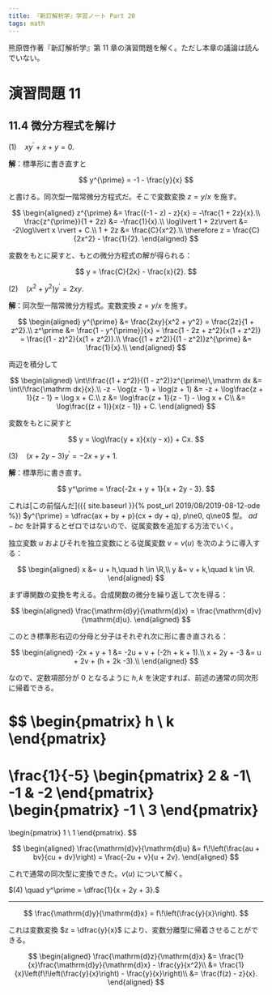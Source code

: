 ```yaml
---
title: 『新訂解析学』学習ノート Part 20
tags: math
---
```


熊原啓作著『新訂解析学』第 11 章の演習問題を解く。ただし本章の議論は読んでいない。

# 演習問題 11
## 11.4 微分方程式を解け

$(1) \quad xy^\prime + x + y = 0.$

**解**：標準形に書き直すと

$$
y^{\prime} = -1 - \frac{y}{x}
$$

と書ける。同次型一階常微分方程式だ。そこで変数変換 $z = y/x$ を施す。

$$
\begin{aligned}
    z^{\prime} &= \frac{(-1 - z) - z}{x} = -\frac{1 + 2z}{x}.\\
    \frac{z^{\prime}}{1 + 2z} &= -\frac{1}{x}.\\
    \log\lvert 1 + 2z\rvert &= -2\log\lvert x \rvert + C.\\
    1 + 2z &= \frac{C}{x^2}.\\
    \therefore z = \frac{C}{2x^2} - \frac{1}{2}.
\end{aligned}
$$

変数をもとに戻すと、もとの微分方程式の解が得られる：

$$
y = \frac{C}{2x} - \frac{x}{2}.
$$

$(2) \quad (x^2 + y^2)y^\prime = 2xy.$

**解**：同次型一階常微分方程式。変数変換 $z = y/x$ を施す。

$$
\begin{aligned}
    y^{\prime} &= \frac{2xy}{x^2 + y^2} = \frac{2z}{1 + z^2}.\\
    z^\prime &= \frac{1 - y^{\prime}}{x} = \frac{1 - 2z + z^2}{x(1 + z^2)} = \frac{(1 - z)^2}{x(1 + z^2)}.\\
    \frac{(1 + z^2)}{(1 - z^2)}z^{\prime} &= \frac{1}{x}.\\
\end{aligned}
$$

両辺を積分して

$$
\begin{aligned}
    \int\!\frac{(1 + z^2)}{(1 - z^2)}z^{\prime}\,\mathrm dx &= \int\!\frac{\mathrm dx}{x}.\\
    -z - \log(z - 1) + \log(z + 1) &= -z + \log\frac{z + 1}{z - 1} = \log x + C.\\
    z &= \log\frac{z + 1}{z - 1} - \log x + C\\
      &= \log\frac{(z + 1)}{x(z - 1)} + C.
\end{aligned}
$$

変数をもとに戻すと

$$
y = \log\frac{y + x}{x(y - x)} + Cx.
$$

$(3) \quad (x + 2y - 3)y^\prime = -2x + y + 1.$

**解**：標準形に書き直す。

$$
y^\prime = \frac{-2x + y + 1}{x + 2y - 3}.
$$

これは[この前悩んだ]({{ site.baseurl }}{% post_url 2019/08/2019-08-12-ode %})
 $y^{\prime} = \dfrac{ax + by + p}{cx + dy + q}, p\ne0, q\ne0$ 型。
$ad - bc$ を計算するとゼロではないので、従属変数を追加する方法でいく。

独立変数 $u$ およびそれを独立変数にとる従属変数 $v = v(u)$ を次のように導入する：

$$
\begin{aligned}
    x &= u + h,\quad h \in \R,\\
    y &= v + k,\quad k \in \R.
\end{aligned}
$$

まず導関数の変換を考える。合成関数の微分を繰り返して次を得る：

$$
\begin{aligned}
    \frac{\mathrm{d}y}{\mathrm{d}x} = \frac{\mathrm{d}v}{\mathrm{d}u}.
\end{aligned}
$$

このとき標準形右辺の分母と分子はそれぞれ次に形に書き直される：

$$
\begin{aligned}
    -2x + y + 1 &= -2u + v + (-2h + k + 1).\\
    x + 2y + -3 &= u + 2v + (h + 2k -3).\\
\end{aligned}
$$

なので、定数項部分が 0 となるように $h, k$ を決定すれば、前述の通常の同次形に帰着できる。

$$
\begin{pmatrix}
    h \\ k
\end{pmatrix}
=
\frac{1}{-5}
\begin{pmatrix}
    2  & -1\\
    -1 & -2
\end{pmatrix}
\begin{pmatrix}
    -1 \\ 3
\end{pmatrix}
=
\begin{pmatrix}
    1 \\ 1
\end{pmatrix}.
$$

$$
\begin{aligned}
\frac{\mathrm{d}v}{\mathrm{d}u} &= f\!\left(\frac{au + bv}{cu + dv}\right)
= \frac{-2u + v}{u + 2v}.
\end{aligned}
$$

これで通常の同次型に変換できた。$v(u)$ について解く。

<!--
$$
\begin{aligned}
\log u &= -\log{\left(\sqrt{1 + \frac{v^{2}}{u^{2}}} \right)} - \frac{1}{2}\arctan\frac{v}{u} + C.
\end{aligned}
$$
-->

$(4) \quad y^\prime = \dfrac{1}{x + 2y + 3}.$

----

$$
\frac{\mathrm{d}y}{\mathrm{d}x} = f\!\left(\frac{y}{x}\right).
$$

これは変数変換 $z = \dfrac{y}{x}$ により、変数分離型に帰着させることができる。

$$
\begin{aligned}
\frac{\mathrm{d}z}{\mathrm{d}x}
&= \frac{1}{x}\frac{\mathrm{d}y}{\mathrm{d}x} - \frac{y}{x^2}\\
&= \frac{1}{x}\left(f\!\left(\frac{y}{x}\right) - \frac{y}{x}\right)\\
&= \frac{f(z) - z}{x}.
\end{aligned}
$$
